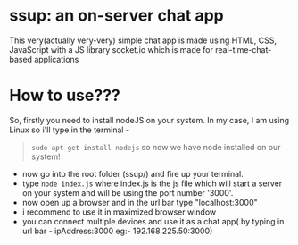 # ssup: an on-server chat app 
This very(actually very-very) simple chat app is made using HTML, CSS, JavaScript with a JS library socket.io which is made for real-time-chat-based applications

# How to use???
So, firstly you need to install nodeJS on your system. In my case, I am using Linux so i'll type in the terminal - 
> `sudo apt-get install nodejs`
so now we have node installed on our system!
* now go into the root folder (ssup/) and fire up your terminal.
* type `node index.js` where index.js is the js file which will start a server on your system and will be using the port number '3000'.
* now open up a browser and in the url bar type "localhost:3000"
* i recommend to use it in maximized browser window 
* you can connect multiple devices and use it as a chat app( by typing in url bar -  ipAddress:3000  eg:- 192.168.225.50:3000)
